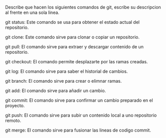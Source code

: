 Describe que hacen los siguientes comandos de git, escribe su descripcion al frente en una sola linea.

git status: Este comando se usa para obtener el estado actual del repositorio.

git clone: Este comando sirve para clonar o copiar un repositorio.

git pull: El comando sirve para extraer y descargar contenido de un repositorio.

git checkout: El comando permite desplazarte por las ramas creadas.

git log: El comando sirve para saber el historial de cambios.

git branch: El comando sirve para crear o elimnar ramas. 

git add: El comando sirve para añadir un cambio.

git commit: El comando sirve para confirmar un cambio preparado en el proyecto.

git push: El comando sirve para subir un contenido local a uno repositorio remoto.

git merge: El comando sirve para fusionar las lineas de codigo commit.